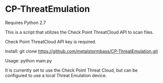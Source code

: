 # CP-ThreatEmulation
Requires Python 2.7

This is a script that utilizes the Check Point ThreatCloud API to scan files.

Check Point ThreatCloud API key is required.

Install:
git clone https://github.com/metalstormbass/CP-ThreatEmulation.git

Usage:
python main.py

It is currently set to use the Check Point Threat Cloud, but can be configured to use a local Threat Emulation device.

